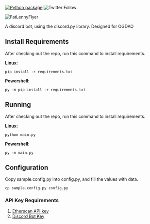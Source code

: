[![Python package](https://github.com/stinkyfi/DiscordBot/actions/workflows/python-package.yml/badge.svg)](https://github.com/stinkyfi/DiscordBot/actions/workflows/python-package.yml)
![Twitter Follow](https://img.shields.io/twitter/follow/EBOGDAO?style=social)

![FatLennyFlyer](https://i.ibb.co/j8ZSmb7/Fat-Lenny-Banner.png)

A discord bot, using the discord.py library. Designed for OGDAO

## Install Requirements
After checking out the repo, run this command to install requirements.

**Linux:**

```pip install -r requirements.txt```

**Powershell:**

```py -m pip install -r requirements.txt```


## Running
After checking out the repo, run this command to install requirements.

**Linux:**

```python main.py```

**Powershell:**

```py -m main.py```

## Configuration
Copy sample.config.py into config.py, and fill the values with data.

```cp sample.config.py config.py```

### API Key Requirements
1. [Etherscan API key](https://etherscan.io/apis)
2. [Discord Bot Key](https://discord.com/developers/applications)
